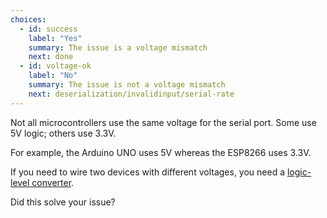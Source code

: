 ```yaml
---
choices:
  - id: success
    label: "Yes"
    summary: The issue is a voltage mismatch
    next: done
  - id: voltage-ok
    label: "No"
    summary: The issue is not a voltage mismatch
    next: deserialization/invalidinput/serial-rate
---
```


Not all microcontrollers use the same voltage for the serial port.
Some use 5V logic; others use 3.3V.

For example, the Arduino UNO uses 5V whereas the ESP8266 uses 3.3V.

If you need to wire two devices with different voltages, you need a [logic-level converter](https://www.amazon.com/dp/B00NAY2BBY?tag=bblanchon0b-20).

Did this solve your issue?